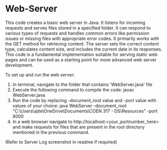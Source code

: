 # Web-Server

This code creates a basic web server in Java. It listens for incoming requests and serves files stored in a specified folder. It can respond to various types of requests and handles common errors like permission issues or missing files with appropriate error codes. It primarily works with the GET method for retrieving content. The server sets the correct content type, calculates content size, and includes the current date in its responses. This code is a fundamental implementation suitable for serving static web pages and can be used as a starting point for more advanced web server development.

To set up and run the web server:
1. In terminal, navigate to the folder that contains 'WebServer.java' file
2. Execute the following command to compile the code: javac WebServer.java
3. Run the code by replacing -document_root value and -port value with values of your choice: java WebServer -document_root "C:\Users\ajite\OneDrive\Documents\COEN 317 - DS\Resources" -port 8000
4. In a web browser navigate to http://localhost:<your_portnumber_here> and make requests for files that are present in the root directory mentioned in the previous command.

(Refer to Server Log screenshot in readme if required)
